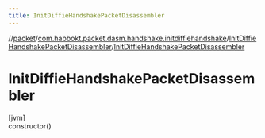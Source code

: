```yaml
---
title: InitDiffieHandshakePacketDisassembler
---
```

//[packet](../../../index.html)/[com.habbokt.packet.dasm.handshake.initdiffiehandshake](../index.html)/[InitDiffieHandshakePacketDisassembler](index.html)/[InitDiffieHandshakePacketDisassembler](-init-diffie-handshake-packet-disassembler.html)



# InitDiffieHandshakePacketDisassembler



[jvm]\
constructor()




